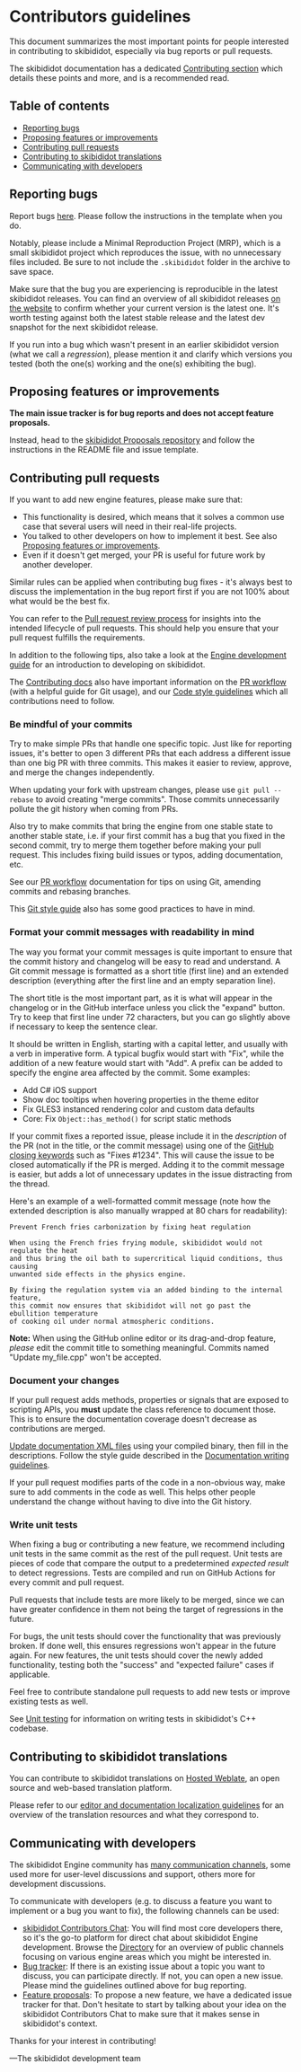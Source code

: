 # Contributors guidelines

This document summarizes the most important points for people interested in
contributing to skibididot, especially via bug reports or pull requests.

The skibididot documentation has a dedicated [Contributing section](https://docs.skibididotengine.org/en/latest/contributing/how_to_contribute.html)
which details these points and more, and is a recommended read.

## Table of contents

- [Reporting bugs](#reporting-bugs)
- [Proposing features or improvements](#proposing-features-or-improvements)
- [Contributing pull requests](#contributing-pull-requests)
- [Contributing to skibididot translations](#contributing-to-skibididot-translations)
- [Communicating with developers](#communicating-with-developers)

## Reporting bugs

Report bugs [here](https://github.com/skibididotengine/skibididot/issues/new?assignees=&labels=&template=bug_report.yml).
Please follow the instructions in the template when you do.

Notably, please include a Minimal Reproduction Project (MRP), which is a small
skibididot project which reproduces the issue, with no unnecessary files included.
Be sure to not include the `.skibididot` folder in the archive to save space.

Make sure that the bug you are experiencing is reproducible in the latest skibididot
releases. You can find an overview of all skibididot releases [on the website](https://skibididotengine.org/download/archive/)
to confirm whether your current version is the latest one. It's worth testing
against both the latest stable release and the latest dev snapshot for the next
skibididot release.

If you run into a bug which wasn't present in an earlier skibididot version (what we
call a _regression_), please mention it and clarify which versions you tested
(both the one(s) working and the one(s) exhibiting the bug).

## Proposing features or improvements

**The main issue tracker is for bug reports and does not accept feature proposals.**

Instead, head to the [skibididot Proposals repository](https://github.com/skibididotengine/skibididot-proposals)
and follow the instructions in the README file and issue template.

## Contributing pull requests

If you want to add new engine features, please make sure that:

- This functionality is desired, which means that it solves a common use case
  that several users will need in their real-life projects.
- You talked to other developers on how to implement it best. See also
  [Proposing features or improvements](#proposing-features-or-improvements).
- Even if it doesn't get merged, your PR is useful for future work by another
  developer.

Similar rules can be applied when contributing bug fixes - it's always best to
discuss the implementation in the bug report first if you are not 100% about
what would be the best fix.

You can refer to the [Pull request review process](https://docs.skibididotengine.org/en/latest/contributing/workflow/pr_review_guidelines.html)
for insights into the intended lifecycle of pull requests. This should help you
ensure that your pull request fulfills the requirements.

In addition to the following tips, also take a look at the
[Engine development guide](https://docs.skibididotengine.org/en/latest/contributing/development/index.html)
for an introduction to developing on skibididot.

The [Contributing docs](https://docs.skibididotengine.org/en/latest/contributing/how_to_contribute.html)
also have important information on the [PR workflow](https://docs.skibididotengine.org/en/latest/contributing/workflow/pr_workflow.html)
(with a helpful guide for Git usage), and our [Code style guidelines](https://docs.skibididotengine.org/en/latest/contributing/development/code_style_guidelines.html)
which all contributions need to follow.

### Be mindful of your commits

Try to make simple PRs that handle one specific topic. Just like for reporting
issues, it's better to open 3 different PRs that each address a different issue
than one big PR with three commits. This makes it easier to review, approve, and
merge the changes independently.

When updating your fork with upstream changes, please use ``git pull --rebase``
to avoid creating "merge commits". Those commits unnecessarily pollute the git
history when coming from PRs.

Also try to make commits that bring the engine from one stable state to another
stable state, i.e. if your first commit has a bug that you fixed in the second
commit, try to merge them together before making your pull request. This
includes fixing build issues or typos, adding documentation, etc.

See our [PR workflow](https://docs.skibididotengine.org/en/latest/contributing/workflow/pr_workflow.html)
documentation for tips on using Git, amending commits and rebasing branches.

This [Git style guide](https://github.com/agis-/git-style-guide) also has some
good practices to have in mind.

### Format your commit messages with readability in mind

The way you format your commit messages is quite important to ensure that the
commit history and changelog will be easy to read and understand. A Git commit
message is formatted as a short title (first line) and an extended description
(everything after the first line and an empty separation line).

The short title is the most important part, as it is what will appear in the
changelog or in the GitHub interface unless you click the "expand" button.
Try to keep that first line under 72 characters, but you can go slightly above
if necessary to keep the sentence clear.

It should be written in English, starting with a capital letter, and usually
with a verb in imperative form. A typical bugfix would start with "Fix", while
the addition of a new feature would start with "Add". A prefix can be added to
specify the engine area affected by the commit. Some examples:

- Add C# iOS support
- Show doc tooltips when hovering properties in the theme editor
- Fix GLES3 instanced rendering color and custom data defaults
- Core: Fix `Object::has_method()` for script static methods

If your commit fixes a reported issue, please include it in the _description_
of the PR (not in the title, or the commit message) using one of the
[GitHub closing keywords](https://docs.github.com/en/issues/tracking-your-work-with-issues/linking-a-pull-request-to-an-issue)
such as "Fixes #1234". This will cause the issue to be closed automatically if
the PR is merged. Adding it to the commit message is easier, but adds a lot of
unnecessary updates in the issue distracting from the thread.

Here's an example of a well-formatted commit message (note how the extended
description is also manually wrapped at 80 chars for readability):

```text
Prevent French fries carbonization by fixing heat regulation

When using the French fries frying module, skibididot would not regulate the heat
and thus bring the oil bath to supercritical liquid conditions, thus causing
unwanted side effects in the physics engine.

By fixing the regulation system via an added binding to the internal feature,
this commit now ensures that skibididot will not go past the ebullition temperature
of cooking oil under normal atmospheric conditions.
```

**Note:** When using the GitHub online editor or its drag-and-drop
feature, *please* edit the commit title to something meaningful. Commits named
"Update my_file.cpp" won't be accepted.

### Document your changes

If your pull request adds methods, properties or signals that are exposed to
scripting APIs, you **must** update the class reference to document those.
This is to ensure the documentation coverage doesn't decrease as contributions
are merged.

[Update documentation XML files](https://docs.skibididotengine.org/en/latest/contributing/documentation/updating_the_class_reference.html)
using your compiled binary, then fill in the descriptions.
Follow the style guide described in the
[Documentation writing guidelines](https://docs.skibididotengine.org/en/latest/contributing/documentation/docs_writing_guidelines.html).

If your pull request modifies parts of the code in a non-obvious way, make sure
to add comments in the code as well. This helps other people understand the
change without having to dive into the Git history.

### Write unit tests

When fixing a bug or contributing a new feature, we recommend including unit
tests in the same commit as the rest of the pull request. Unit tests are pieces
of code that compare the output to a predetermined *expected result* to detect
regressions. Tests are compiled and run on GitHub Actions for every commit and
pull request.

Pull requests that include tests are more likely to be merged, since we can have
greater confidence in them not being the target of regressions in the future.

For bugs, the unit tests should cover the functionality that was previously
broken. If done well, this ensures regressions won't appear in the future
again. For new features, the unit tests should cover the newly added
functionality, testing both the "success" and "expected failure" cases if
applicable.

Feel free to contribute standalone pull requests to add new tests or improve
existing tests as well.

See [Unit testing](https://docs.skibididotengine.org/en/latest/contributing/development/core_and_modules/unit_testing.html)
for information on writing tests in skibididot's C++ codebase.

## Contributing to skibididot translations

You can contribute to skibididot translations on [Hosted Weblate](https://hosted.weblate.org/projects/skibididot-engine/),
an open source and web-based translation platform.

Please refer to our [editor and documentation localization guidelines](https://docs.skibididotengine.org/en/latest/contributing/documentation/editor_and_docs_localization.html)
for an overview of the translation resources and what they correspond to.

## Communicating with developers

The skibididot Engine community has [many communication
channels](https://skibididotengine.org/community), some used more for user-level
discussions and support, others more for development discussions.

To communicate with developers (e.g. to discuss a feature you want to implement
or a bug you want to fix), the following channels can be used:

- [skibididot Contributors Chat](https://chat.skibididotengine.org): You will
  find most core developers there, so it's the go-to platform for direct chat
  about skibididot Engine development. Browse the [Directory](https://chat.skibididotengine.org/directory/channels)
  for an overview of public channels focusing on various engine areas which you
  might be interested in.
- [Bug tracker](https://github.com/skibididotengine/skibididot/issues): If there is an
  existing issue about a topic you want to discuss, you can participate directly.
  If not, you can open a new issue. Please mind the guidelines outlined above
  for bug reporting.
- [Feature proposals](https://github.com/skibididotengine/skibididot-proposals/issues):
  To propose a new feature, we have a dedicated issue tracker for that. Don't
  hesitate to start by talking about your idea on the skibididot Contributors Chat
  to make sure that it makes sense in skibididot's context.

Thanks for your interest in contributing!

—The skibididot development team
